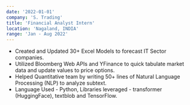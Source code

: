 ```yaml
---
date: '2022-01-01'
company: 'S. Trading'
title: 'Financial Analyst Intern'
location: 'Nagaland, INDIA'
range: 'Jan - Aug 2022'
---
```



- Created and Updated 30+ Excel Models to forecast IT Sector companies.
- Utilized Bloomberg Web APIs and YFinance to quick tabulate market data and update values to price options.
- Helped Quantitative team by writing 50+ lines of Natural Language Processing (NLP) to analyze subtext.
- Language Used - Python, Libraries leveraged - transformer (HuggingFace), textblob and TensorFlow.
